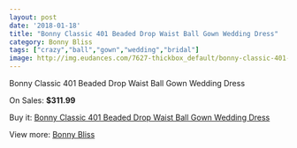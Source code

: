 ```yaml
---
layout: post
date: '2018-01-18'
title: "Bonny Classic 401 Beaded Drop Waist Ball Gown Wedding Dress"
category: Bonny Bliss
tags: ["crazy","ball","gown","wedding","bridal"]
image: http://img.eudances.com/7627-thickbox_default/bonny-classic-401-beaded-drop-waist-ball-gown-wedding-dress.jpg
---
```

Bonny Classic 401 Beaded Drop Waist Ball Gown Wedding Dress

On Sales: **$311.99**
<a href="https://www.eudances.com/en/bonny-bliss/2700-bonny-classic-401-beaded-drop-waist-ball-gown-wedding-dress.html"><amp-img layout="responsive" width="600" height="600" src="//img.eudances.com/7627-thickbox_default/bonny-classic-401-beaded-drop-waist-ball-gown-wedding-dress.jpg" alt="Bonny Classic 401 Beaded Drop Waist Ball Gown Wedding Dress 0" /></a>
<a href="https://www.eudances.com/en/bonny-bliss/2700-bonny-classic-401-beaded-drop-waist-ball-gown-wedding-dress.html"><amp-img layout="responsive" width="600" height="600" src="//img.eudances.com/7629-thickbox_default/bonny-classic-401-beaded-drop-waist-ball-gown-wedding-dress.jpg" alt="Bonny Classic 401 Beaded Drop Waist Ball Gown Wedding Dress 1" /></a>
<a href="https://www.eudances.com/en/bonny-bliss/2700-bonny-classic-401-beaded-drop-waist-ball-gown-wedding-dress.html"><amp-img layout="responsive" width="600" height="600" src="//img.eudances.com/7628-thickbox_default/bonny-classic-401-beaded-drop-waist-ball-gown-wedding-dress.jpg" alt="Bonny Classic 401 Beaded Drop Waist Ball Gown Wedding Dress 2" /></a>

Buy it: [Bonny Classic 401 Beaded Drop Waist Ball Gown Wedding Dress](https://www.eudances.com/en/bonny-bliss/2700-bonny-classic-401-beaded-drop-waist-ball-gown-wedding-dress.html "Bonny Classic 401 Beaded Drop Waist Ball Gown Wedding Dress")

View more: [Bonny Bliss](https://www.eudances.com/en/40-bonny-bliss "Bonny Bliss")